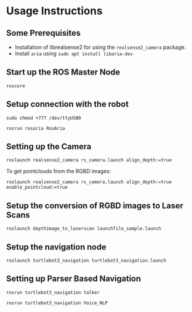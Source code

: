 # Usage Instructions

## Some Prerequisites

- Installation of librealsense2 for using the `realsense2_camera` package.
- Install `aria` using `sudo apt install libaria-dev`

## Start up the ROS Master Node

```roscore```

## Setup connection with the robot

```sudo chmod +777 /dev/ttyUSB0```

```rosrun rosaria RosAria```

## Setting up the Camera

```roslaunch realsense2_camera rs_camera.launch align_depth:=true```

To get pointclouds from the RGBD images:

```roslaunch realsense2_camera rs_camera.launch align_depth:=true enable_pointcloud:=true```

## Setup the conversion of RGBD images to Laser Scans

```roslaunch depthimage_to_laserscan launchfile_sample.launch```

## Setup the navigation node

```roslaunch turtlebot3_navigation turtlebot3_navigation.launch```

## Setting up Parser Based Navigation

```rosrun turtlebot3_navigation talker```

```rosrun turtlebot3_navigation Voice_NLP```